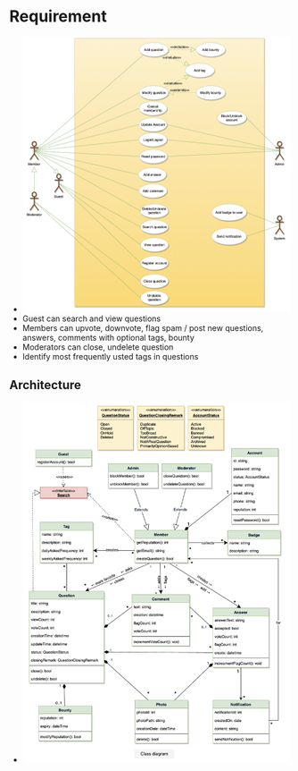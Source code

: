 # Requirement

* ![Usecase diagram](images/20210815_155717.png)
* Guest can search and view questions
* Members can upvote, downvote, flag spam / post new questions, answers, comments with optional tags, bounty
* Moderators can close, undelete question
* Identify most frequently usted tags in questions

## Architecture

* ![UML](images/20210815_160722.png)
